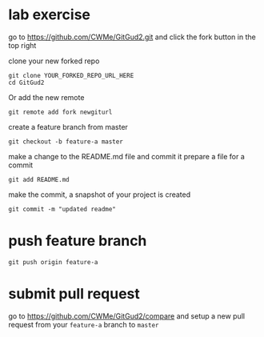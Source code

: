 # lab exercise
go to https://github.com/CWMe/GitGud2.git and click the fork button in the top right

clone your new forked repo
```
git clone YOUR_FORKED_REPO_URL_HERE
cd GitGud2
```

Or add the new remote
```
git remote add fork newgiturl
```

create a feature branch from master
```
git checkout -b feature-a master
```

make a change to the README.md file and commit it prepare a file for a commit
```
git add README.md
```

make the commit, a snapshot of your project is created 
```
git commit -m "updated readme"
```

# push feature branch
```
git push origin feature-a
```

# submit pull request
go to https://github.com/CWMe/GitGud2/compare and setup a new pull request from your `feature-a` branch to `master`

